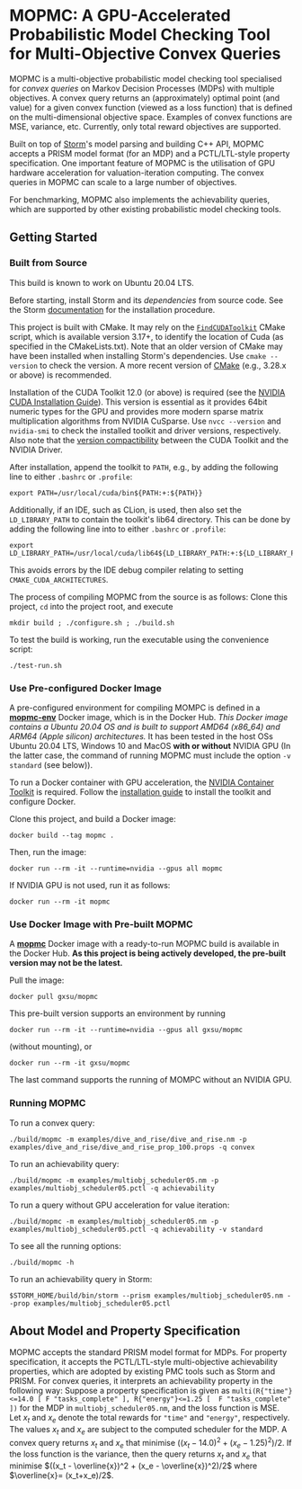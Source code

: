 # MOPMC: A GPU-Accelerated Probabilistic Model Checking Tool for Multi-Objective Convex Queries

MOPMC is a multi-objective probabilistic model checking tool specialised for _convex queries_ on 
Markov Decision Processes (MDPs) with multiple objectives.
A convex query returns an (approximately) optimal point (and value) for a given convex function (viewed as a loss function) 
that is defined on the multi-dimensional objective space.
Examples of convex functions are MSE, variance, etc.
Currently, only total reward objectives are supported.


Built on top of [Storm](https://www.stormchecker.org)'s model parsing and building C++ API, 
MOPMC accepts a PRISM model format (for an MDP) and a PCTL/LTL-style property specification.
One important feature of MOPMC is the utilisation of GPU hardware acceleration for valuation-iteration computing.
The convex queries in MOPMC can scale to a large number of objectives.

For benchmarking, MOPMC also implements the achievability queries, which are supported by other existing probabilistic model checking tools.


## Getting Started

### Built from Source

This build is known to work on Ubuntu 20.04 LTS.

Before starting, install Storm and its _dependencies_ from source code. See the Storm [documentation](https://www.stormchecker.org/documentation/obtain-storm/build.html) for the installation procedure.

This project is built with CMake. 
It may rely on the [`FindCUDAToolkit`](https://cmake.org/cmake/help/latest/module/FindCUDAToolkit.html) CMake script, which is available version 3.17+, to identify the location of Cuda (as specified in the CMakeLists.txt).
Note that an older version of CMake may have been installed when installing Storm's dependencies. Use `cmake --version` to check the version.
A more recent version of [CMake](https://cmake.org/download/) (e.g., 3.28.x or above) is recommended.

Installation of the CUDA Toolkit 12.0 (or above) is required (see the 
[NVIDIA CUDA Installation Guide](https://docs.nvidia.com/cuda/cuda-installation-guide-linux/)).
This version is essential as it provides 64bit numeric types for the GPU and provides more modern
sparse matrix multiplication algorithms from NVIDIA CuSparse.
Use `nvcc --version` and `nvidia-smi` to check the installed toolkit and driver versions, respectively. Also note that the [version compactibility](https://docs.nvidia.com/deploy/cuda-compatibility/#minor-version-compatibility) between the CUDA Toolkit and the NVIDIA Driver.
<!--
```
+---------------------------------------------------------------------------------------+
| NVIDIA-SMI 525.125.06             Driver Version: 525.125.06   CUDA Version: 12.2     |
+-----------------------------------------+----------------------+----------------------+
```
-->
After installation, append the toolkit to `PATH`, e.g., by adding the following line to either `.bashrc` or `.profile`:
```shell
export PATH=/usr/local/cuda/bin${PATH:+:${PATH}}
```

Additionally, if an IDE, such as CLion, is used, then also set the `LD_LIBRARY_PATH` to contain the toolkit's lib64 directory. This can be done by adding the following line into to  either `.bashrc` or `.profile`:
```shell
export LD_LIBRARY_PATH=/usr/local/cuda/lib64${LD_LIBRARY_PATH:+:${LD_LIBRARY_PATH}}
```
This avoids errors by the IDE debug compiler relating to setting `CMAKE_CUDA_ARCHITECTURES`.

The process of compiling MOPMC from the source is as follows:
Clone this project, `cd` into the project root, and execute

```shell
mkdir build ; ./configure.sh ; ./build.sh
```
To test the	 build is working, run the executable using the convenience script:
```shell
./test-run.sh
```

### Use Pre-configured Docker Image
A pre-configured environment for compiling MOMPC is defined in a [__mopmc-env__](https://hub.docker.com/r/gxsu/mopmc-env) 
Docker image, which is in the Docker Hub. 
<em>This Docker image contains a Ubuntu 20.04 OS and is built to support AMD64 (x86_64) and ARM64 (Apple silicon) architectures.</em>
It has been tested in the host OSs Ubuntu 20.04 LTS, Windows 10 and MacOS __with or without__ NVIDIA GPU
(In the latter case, the command of running MOPMC must include the option `-v standard` (see below)).

To run a Docker container with GPU acceleration, the 
[NVIDIA Container Toolkit](https://docs.nvidia.com/datacenter/cloud-native/container-toolkit/latest/index.html) is required.
Follow the 
[installation guide](https://docs.nvidia.com/datacenter/cloud-native/container-toolkit/latest/install-guide.html)
to install the toolkit and configure Docker.

Clone this project, and build a Docker image:
```shell
docker build --tag mopmc .
```
Then, run the image:
```shell
docker run --rm -it --runtime=nvidia --gpus all mopmc
```
If NVIDIA GPU is not used, run it as follows:
```shell
docker run --rm -it mopmc
```
<!---
Pull the image:
```shell
docker pull gxsu/mopmc-env
```
Clone this project and run the Docker container as follows:
```shell
export hostdir=<path to this project's directory>
export sharedir=/root/mopmc
docker run --mount type=bind,source=$hostdir,target=$sharedir --rm -it --runtime=nvidia --gpus all gxsu/mopmc-env
```
If GPU acceleration is not used, the last command should be: 
```shell
docker run --mount type=bind,source=$hostdir,target=$sharedir --rm -it gxsu/mopmc-env
```
Then, in the Docker container, build MOPMC as follows:
```shell
cd ~ ; mkdir build ; ./configure.sh ; ./build.sh
```
If the host OS is Windows, use the following command to convert some characters before building MOPMC:
```shell
sed -i -e 's/\r$//' ./configure.sh ./build.sh
```
-->

### Use Docker Image with Pre-built MOPMC
A [__mopmc__](https://hub.docker.com/repository/docker/gxsu/mopmc/general) Docker image 
with a ready-to-run MOPMC build is available in the Docker Hub.
__As this project is being actively developed, the pre-built version may not be the latest.__

Pull the image:
```shell
docker pull gxsu/mopmc
```
This pre-built version supports an environment by running
```shell
docker run --rm -it --runtime=nvidia --gpus all gxsu/mopmc
```
(without mounting), or
```shell
docker run --rm -it gxsu/mopmc
```
The last command supports the running of MOMPC without an NVIDIA GPU.


### Running MOPMC
To run a convex query:
```shell
./build/mopmc -m examples/dive_and_rise/dive_and_rise.nm -p examples/dive_and_rise/dive_and_rise_prop_100.props -q convex 
```
To run an achievability query:
```shell
./build/mopmc -m examples/multiobj_scheduler05.nm -p examples/multiobj_scheduler05.pctl -q achievability
```
To run a query without GPU acceleration for value iteration:
```shell
./build/mopmc -m examples/multiobj_scheduler05.nm -p examples/multiobj_scheduler05.pctl -q achievability -v standard
```
To see all the running options:
```shell
./build/mopmc -h
```

To run an achievability query in Storm:
```shell
$STORM_HOME/build/bin/storm --prism examples/multiobj_scheduler05.nm --prop examples/multiobj_scheduler05.pctl
```

## About Model and Property Specification
MOPMC accepts the standard PRISM model format for MDPs. For property specification, 
it accepts the PCTL/LTL-style multi-objective achievability properties, 
which are adopted by existing PMC tools such as Storm and PRISM. 
For convex queries, it interprets an achievability property in the following way: 
Suppose a property specification is given as
```multi(R{"time"}<=14.0 [ F "tasks_complete" ], R{"energy"}<=1.25 [  F "tasks_complete" ])```
for the MDP in `multiobj_scheduler05.nm`, and the loss function is MSE.
Let $x_t$ and $x_e$ denote the total rewards for `"time"` and `"energy"`, respectively.
The values $x_t$ and $x_e$ are subject to the computed scheduler for the MDP.
A convex query returns $x_t$ and $x_e$ that minimise $((x_t-14.0)^2 + (x_e-1.25)^2)/2$. 
If the loss function is the variance, then the query returns $x_t$ and $x_e$ 
that minimise $((x_t - \overline{x})^2 + (x_e - \overline{x})^2)/2$ where $\overline{x}= (x_t+x_e)/2$.
